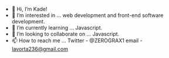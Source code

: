 - 👋 Hi, I’m Kade!
- 👀 I’m interested in ... web development and front-end software development.
- 🌱 I’m currently learning ... Javascript.
- 💞️ I’m looking to collaborate on ... Javascript.
- 📫 How to reach me ... Twitter - @ZEROGRAX1 email - lavorta236@gmail.com

<!---
KadeVDM/KadeVDM is a ✨ special ✨ repository because its `README.md` (this file) appears on your GitHub profile.
You can click the Preview link to take a look at your changes.
--->
